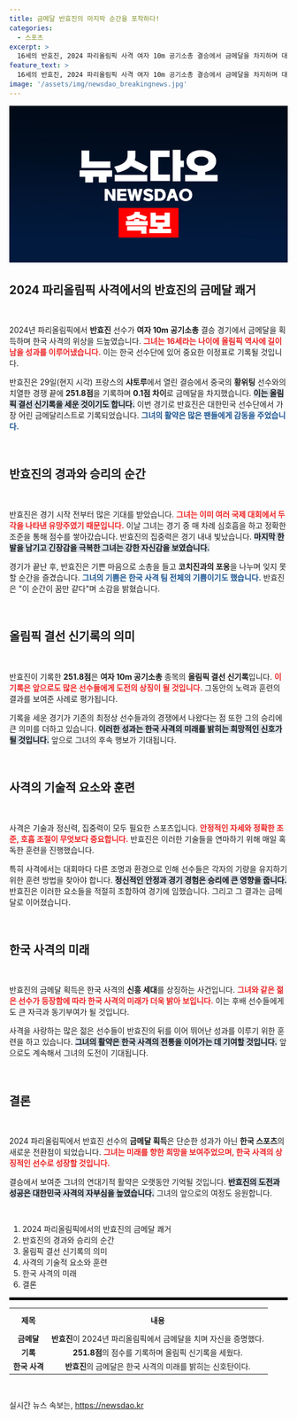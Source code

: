 ```yaml
---
title: 금메달 반효진의 마지막 순간을 포착하다!
categories:
  - 스포츠
excerpt: >
  16세의 반효진, 2024 파리올림픽 사격 여자 10m 공기소총 결승에서 금메달을 차지하며 대한민국에 여름올림픽 통산 100번째 금메달을 안겼습니다. 그녀의 놀라운 점수는 올림픽 결선 신기록으로 남을 것입니다!
feature_text: >
  16세의 반효진, 2024 파리올림픽 사격 여자 10m 공기소총 결승에서 금메달을 차지하며 대한민국에 여름올림픽 통산 100번째 금메달을 안겼습니다. 그녀의 놀라운 점수는 올림픽 결선 신기록으로 남을 것입니다!
image: '/assets/img/newsdao_breakingnews.jpg'
---
```


<p><img src="/assets/img/newsdao_breakingnews.jpg" alt="cryptoinkorea 속보" /></p>

<h2 data-ke-size="size26">2024 파리올림픽 사격에서의 반효진의 금메달 쾌거</h2>

<p data-ke-size="size16">&nbsp;</p>

<p>2024년 파리올림픽에서 <strong>반효진</strong> 선수가 <strong>여자 10m 공기소총</strong> 결승 경기에서 금메달을 획득하며 한국 사격의 위상을 드높였습니다. <b><span style="color: #ee2323;">그녀는 16세라는 나이에 올림픽 역사에 길이 남을 성과를 이루어냈습니다.</span></b> 이는 한국 선수단에 있어 중요한 이정표로 기록될 것입니다. </p>

<p>반효진은 29일(현지 시각) 프랑스의 <strong>샤토루</strong>에서 열린 결승에서 중국의 <strong>황위팅</strong> 선수와의 치열한 경쟁 끝에 <strong>251.8점</strong>을 기록하며 <strong>0.1점 차이</strong>로 금메달을 차지했습니다. <b><span style="background-color: #21538527;">이는 올림픽 결선 신기록을 세운 것이기도 합니다.</span></b> 이번 경기로 반효진은 대한민국 선수단에서 가장 어린 금메달리스트로 기록되었습니다. <b><span style="color: #1a5490;">그녀의 활약은 많은 팬들에게 감동을 주었습니다.</span></b></p>

<p data-ke-size="size16">&nbsp;</p>

<h2 data-ke-size="size26">반효진의 경과와 승리의 순간</h2>

<p data-ke-size="size16">&nbsp;</p>

<p>반효진은 경기 시작 전부터 많은 기대를 받았습니다. <b><span style="color: #ee2323;">그녀는 이미 여러 국제 대회에서 두각을 나타낸 유망주였기 때문입니다.</span></b> 이날 그녀는 경기 중 매 차례 심호흡을 하고 정확한 조준을 통해 점수를 쌓아갔습니다. 반효진의 집중력은 경기 내내 빛났습니다. <b><span style="background-color: #21538527;">마지막 한 발을 남기고 긴장감을 극복한 그녀는 강한 자신감을 보였습니다.</span></b></p>

<p>경기가 끝난 후, 반효진은 기쁜 마음으로 소총을 들고 <strong>코치진과의 포옹</strong>을 나누며 잊지 못할 순간을 즐겼습니다. <b><span style="color: #1a5490;">그녀의 기쁨은 한국 사격 팀 전체의 기쁨이기도 했습니다.</span></b> 반효진은 "이 순간이 꿈만 같다"며 소감을 밝혔습니다.</p>

<p data-ke-size="size16">&nbsp;</p>

<h2 data-ke-size="size26">올림픽 결선 신기록의 의미</h2>

<p data-ke-size="size16">&nbsp;</p>

<p>반효진이 기록한 <strong>251.8점</strong>은 <strong>여자 10m 공기소총</strong> 종목의 <strong>올림픽 결선 신기록</strong>입니다. <b><span style="color: #ee2323;">이 기록은 앞으로도 많은 선수들에게 도전의 상징이 될 것입니다.</span></b> 그동안의 노력과 훈련의 결과를 보여준 사례로 평가됩니다. </p>

<p>기록을 세운 경기가 기존의 최정상 선수들과의 경쟁에서 나왔다는 점 또한 그의 승리에 큰 의미를 더하고 있습니다. <b><span style="background-color: #21538527;">이러한 성과는 한국 사격의 미래를 밝히는 희망적인 신호가 될 것입니다.</span></b> 앞으로 그녀의 후속 행보가 기대됩니다.</p>

<p data-ke-size="size16">&nbsp;</p>

<h2 data-ke-size="size26">사격의 기술적 요소와 훈련</h2>

<p data-ke-size="size16">&nbsp;</p>

<p>사격은 기술과 정신력, 집중력이 모두 필요한 스포츠입니다. <b><span style="color: #ee2323;">안정적인 자세와 정확한 조준, 호흡 조절이 무엇보다 중요합니다.</span></b> 반효진은 이러한 기술들을 연마하기 위해 매일 혹독한 훈련을 진행했습니다. </p>

<p>특히 사격에서는 대회마다 다른 조명과 환경으로 인해 선수들은 각자의 기량을 유지하기 위한 훈련 방법을 찾아야 합니다. <b><span style="background-color: #21538527;">정신적인 안정과 경기 경험은 승리에 큰 영향을 줍니다.</span></b> 반효진은 이러한 요소들을 적절히 조합하여 경기에 임했습니다. 그리고 그 결과는 금메달로 이어졌습니다.</p>

<p data-ke-size="size16">&nbsp;</p>

<h2 data-ke-size="size26">한국 사격의 미래</h2>

<p data-ke-size="size16">&nbsp;</p>

<p>반효진의 금메달 획득은 한국 사격의 <strong>신흥 세대</strong>를 상징하는 사건입니다. <b><span style="color: #ee2323;">그녀와 같은 젊은 선수가 등장함에 따라 한국 사격의 미래가 더욱 밝아 보입니다.</span></b> 이는 후배 선수들에게도 큰 자극과 동기부여가 될 것입니다. </p>

<p>사격을 사랑하는 많은 젊은 선수들이 반효진의 뒤를 이어 뛰어난 성과를 이루기 위한 훈련을 하고 있습니다. <b><span style="background-color: #21538527;">그녀의 활약은 한국 사격의 전통을 이어가는 데 기여할 것입니다.</span></b> 앞으로도 계속해서 그녀의 도전이 기대됩니다.</p>

<p data-ke-size="size16">&nbsp;</p>

<h2 data-ke-size="size26">결론</h2>

<p data-ke-size="size16">&nbsp;</p>

<p>2024 파리올림픽에서 반효진 선수의 <strong>금메달 획득</strong>은 단순한 성과가 아닌 <strong>한국 스포츠</strong>의 새로운 전환점이 되었습니다. <b><span style="color: #ee2323;">그녀는 미래를 향한 희망을 보여주었으며, 한국 사격의 상징적인 선수로 성장할 것입니다.</span></b> </p>

<p>결승에서 보여준 그녀의 연대기적 활약은 오랫동안 기억될 것입니다. <b><span style="background-color: #21538527;">반효진의 도전과 성공은 대한민국 사격의 자부심을 높였습니다.</span></b> 그녀의 앞으로의 여정도 응원합니다. </p>

<p data-ke-size="size16">&nbsp;</p>

<ol>
    <li>2024 파리올림픽에서의 반효진의 금메달 쾌거</li>
    <li>반효진의 경과와 승리의 순간</li>
    <li>올림픽 결선 신기록의 의미</li>
    <li>사격의 기술적 요소와 훈련</li>
    <li>한국 사격의 미래</li>
    <li>결론</li>
</ol>

<hr style="border: 2px solid #000000;">

<table style="width: 100%; border-collapse: collapse;">
    <tr>
        <th style="text-align: center; height: 35px;">제목</th>
        <th style="text-align: center; height: 35px;">내용</th>
    </tr>
    <tr>
        <td style="text-align: center; height: 17px;"><b>금메달</b></td>
        <td style="text-align: center; height: 17px;"><b>반효진</b>이 2024년 파리올림픽에서 금메달을 치며 자신을 증명했다.</td>
    </tr>
    <tr>
        <td style="text-align: center; height: 17px;"><b>기록</b></td>
        <td style="text-align: center; height: 17px;"><b>251.8점</b>의 점수를 기록하며 올림픽 신기록을 세웠다.</td>
    </tr>
    <tr>
        <td style="text-align: center; height: 17px;"><b>한국 사격</b></td>
        <td style="text-align: center; height: 17px;"><b>반효진</b>의 금메달은 한국 사격의 미래를 밝히는 신호탄이다.</td>
    </tr>
</table>

<p data-ke-size="size16">&nbsp;</p>
실시간 뉴스 속보는, <a href="https://newsdao.kr" rel="dofollow">https://newsdao.kr</a>


